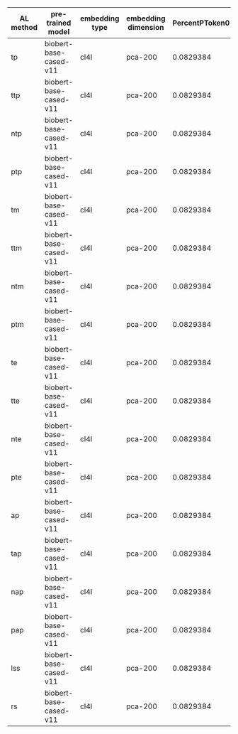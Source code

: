 | AL method   | pre-trained model      | embedding type   | embedding dimension   |   PercentPToken0 |   PercentPToken1 |   PercentPToken2 |   PercentPToken3 |   PercentPToken4 |   PercentPToken5 |   PercentPToken6 |   PercentPToken7 |   PercentPToken8 |   PercentPToken9 |   PercentPToken10 |   PercentPToken11 |   PercentPToken12 |
|-------------|------------------------|------------------|-----------------------|------------------|------------------|------------------|------------------|------------------|------------------|------------------|------------------|------------------|------------------|-------------------|-------------------|-------------------|
| tp          | biobert-base-cased-v11 | cl4l             | pca-200               |        0.0829384 |       0.0491803  |        0.0865385 |        0.0745098 |        0.0758755 |        0.0921325 |        0.0806794 |        0.0798548 |        0.0817536 |        0.0817217 |         0.0856859 |         0.0958933 |         0.137763  |
| ttp         | biobert-base-cased-v11 | cl4l             | pca-200               |        0.0829384 |       0.020202   |        0.0425532 |        0.0527704 |        0.0607029 |        0.057309  |        0.0769583 |        0.0699081 |        0.076576  |        0.0824942 |         0.0890142 |         0.0962217 |         0.141208  |
| ntp         | biobert-base-cased-v11 | cl4l             | pca-200               |        0.0829384 |       0.416667   |        0.183673  |        0.166667  |        0.145522  |        0.130742  |        0.134146  |        0.108508  |        0.107113  |        0.0917989 |         0.0834452 |         0.0908358 |         0.125367  |
| ptp         | biobert-base-cased-v11 | cl4l             | pca-200               |        0.0829384 |       0.113208   |        0.103774  |        0.0717489 |        0.0961538 |        0.0911215 |        0.0921128 |        0.0896367 |        0.09368   |        0.0885213 |         0.0862306 |         0.0924857 |         0.131753  |
| tm          | biobert-base-cased-v11 | cl4l             | pca-200               |        0.0829384 |       0.0833333  |        0.0656934 |        0.0766551 |        0.0867679 |        0.0819672 |        0.0846753 |        0.081756  |        0.0828213 |        0.0823409 |         0.0855794 |         0.0954281 |         0.137739  |
| ttm         | biobert-base-cased-v11 | cl4l             | pca-200               |        0.0829384 |       0.02       |        0.0410256 |        0.060274  |        0.0542169 |        0.0541571 |        0.0735294 |        0.0723796 |        0.0817389 |        0.0815333 |         0.0891801 |         0.0956142 |         0.14167   |
| ntm         | biobert-base-cased-v11 | cl4l             | pca-200               |        0.0829384 |       0.454545   |        0.217391  |        0.146552  |        0.157088  |        0.125984  |        0.135158  |        0.114296  |        0.105324  |        0.0894297 |         0.0833018 |         0.0915658 |         0.124605  |
| ptm         | biobert-base-cased-v11 | cl4l             | pca-200               |        0.0829384 |       0.0961538  |        0.0540541 |        0.0921659 |        0.0935252 |        0.0800478 |        0.093985  |        0.0930164 |        0.088964  |        0.0843424 |         0.0894081 |         0.0950388 |         0.124954  |
| te          | biobert-base-cased-v11 | cl4l             | pca-200               |        0.0829384 |       0.0555556  |        0.102564  |        0.0810811 |        0.0851064 |        0.082879  |        0.0774393 |        0.079148  |        0.0813474 |        0.0841694 |         0.0855144 |         0.0949297 |         0.138689  |
| tte         | biobert-base-cased-v11 | cl4l             | pca-200               |        0.0829384 |       0.025      |        0.0406091 |        0.0554156 |        0.0551302 |        0.0603654 |        0.0656388 |        0.0735543 |        0.0751524 |        0.0843985 |         0.0873797 |         0.0966341 |         0.142709  |
| nte         | biobert-base-cased-v11 | cl4l             | pca-200               |        0.0829384 |       0.461538   |        0.183673  |        0.224719  |        0.112069  |        0.136861  |        0.128926  |        0.120562  |        0.101476  |        0.0959975 |         0.0856776 |         0.0903058 |         0.121781  |
| pte         | biobert-base-cased-v11 | cl4l             | pca-200               |        0.0829384 |       0.0701754  |        0.0775862 |        0.0859729 |        0.103371  |        0.0917327 |        0.0964221 |        0.0960452 |        0.0914789 |        0.0908822 |         0.0890119 |         0.0898804 |         0.132653  |
| ap          | biobert-base-cased-v11 | cl4l             | pca-200               |        0.0829384 |       0.0322581  |        0.0596026 |        0.0594406 |        0.0831683 |        0.0832432 |        0.078553  |        0.0825688 |        0.0826435 |        0.0842896 |         0.0846621 |         0.0956246 |         0.137632  |
| tap         | biobert-base-cased-v11 | cl4l             | pca-200               |        0.0829384 |       0.02       |        0.0425532 |        0.0568182 |        0.060559  |        0.0603654 |        0.0733395 |        0.0785203 |        0.0797448 |        0.0827979 |         0.0883255 |         0.0955716 |         0.140762  |
| nap         | biobert-base-cased-v11 | cl4l             | pca-200               |        0.0829384 |       0.333333   |        0.172414  |        0.163462  |        0.139098  |        0.131068  |        0.125095  |        0.111519  |        0.105323  |        0.092025  |         0.0837394 |         0.0908075 |         0.12509   |
| pap         | biobert-base-cased-v11 | cl4l             | pca-200               |        0.0829384 |       0.0943396  |        0.0925926 |        0.0825688 |        0.0816327 |        0.101482  |        0.101096  |        0.0941105 |        0.0904671 |        0.0913188 |         0.0854306 |         0.0919648 |         0.131806  |
| lss         | biobert-base-cased-v11 | cl4l             | pca-200               |        0.0829384 |       0.00819672 |        0.0232558 |        0.0163711 |        0.017341  |        0.0330144 |        0.0493894 |        0.0488177 |        0.0546854 |        0.0654703 |         0.0845711 |         0.113737  |         0.214219  |
| rs          | biobert-base-cased-v11 | cl4l             | pca-200               |        0.0829384 |       0.0681818  |        0.105882  |        0.108696  |        0.0934343 |        0.0933504 |        0.104575  |        0.0988665 |        0.102044  |        0.0988173 |         0.0990443 |         0.0976439 |         0.0974032 |